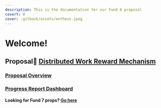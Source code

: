 ```yaml
---
description: This is the documentation for our Fund 6 proposal
coverY: 0
cover: .gitbook/assets/entheos.jpeg
---
```


# Welcome!

## Proposal:link: [Distributed Work Reward Mechanism](https://cardano.ideascale.com/a/dtd/Distributed-Work-Reward-Mechanism/368091-48088)

### [Proposal Overview](the-proposal/overview.md)

### [Progress Report Dashboard](progress-report/dashboard.md)

#### Looking for Fund 7 props? [Go here](https://app.gitbook.com/o/-MfDTnOgoM06oJZx1HD0/s/6C0gfT2PJ53g1vUj7L3Z/)
